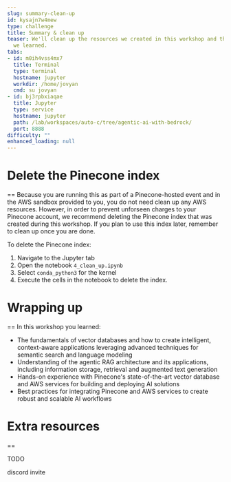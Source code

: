 ```yaml
---
slug: summary-clean-up
id: kysajn7w4mew
type: challenge
title: Summary & clean up
teaser: We'll clean up the resources we created in this workshop and then review what
  we learned.
tabs:
- id: m0ih4vss4mx7
  title: Terminal
  type: terminal
  hostname: jupyter
  workdir: /home/jovyan
  cmd: su jovyan
- id: bj3rpbxiaqae
  title: Jupyter
  type: service
  hostname: jupyter
  path: /lab/workspaces/auto-c/tree/agentic-ai-with-bedrock/
  port: 8888
difficulty: ""
enhanced_loading: null
---
```

# Delete the Pinecone index
==
Because you are running this as part of a Pinecone-hosted event and in the AWS sandbox provided to you, you do not need clean up any AWS resources. However, in order to prevent unforseen charges to your Pinecone account, we recommend deleting the Pinecone index that was created during this workshop. If you plan to use this index later, remember to clean up once you are done.

To delete the Pinecone index:
1. Navigate to the Jupyter tab
2. Open the notebook `4_clean_up.ipynb`
3. Select `conda_python3` for the kernel
4. Execute the cells in the notebook to delete the index.

# Wrapping up
==
In this workshop you learned:
- The fundamentals of vector databases and how to create intelligent, context-aware applications leveraging advanced techniques for semantic search and language modeling
- Understanding of the agentic RAG architecture and its applications, including information storage, retrieval and augmented text generation
- Hands-on experience with Pinecone's state-of-the-art vector database and AWS services for building and deploying AI solutions
- Best practices for integrating Pinecone and AWS services to create robust and scalable AI workflows

# Extra resources
==

TODO

discord invite